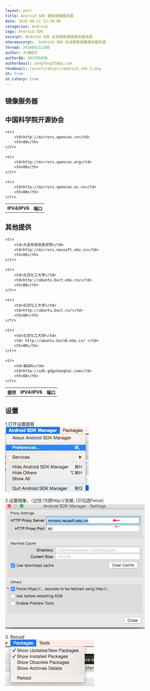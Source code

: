 ```yaml
---
layout: post
title: Android SDK 更新镜像服务器
date: 2016-09-21 12:10:00
categories: Android
tags: Android SDK
excerpt: Android SDK 在线更新镜像服务器资源
shareexcerpt:  Android SDK 在线更新镜像服务器资源
thread: 201609211200
author: 大海明月
authorQQ: 593705098
authorEmail: zengfeng75@qq.com
thumbnail: /assets/docpic/android_sdk_2.png
sh: true
sh_csharp: true
---
```



<h2 class="nav1">镜像服务器</h2>



<h2 class="nav2">中国科学院开源协会</h2>
<table>
    <tr>
        <th>IPV4/IPV6</th>
        <th>端口</th>
    </tr>

    <tr>
        <td>http://mirrors.opencas.cn</td>
        <th>80</th>
    </tr>

    <tr>
        <td>http://mirrors.opencas.org</td>
        <th>80</th>
    </tr>
    
    <tr>
        <td>http://mirrors.opencas.ac.cn</td>
        <th>80</th>
    </tr>
</table>


<h2 class="nav2">其他提供</h2>
<table>
    <tr>
        <th>提供</th>
        <th>IPV4/IPV6</th>
        <th>端口</th>
    </tr>

    <tr>
        <td>大连东软信息学院</td>
        <td>http://mirrors.neusoft.edu.cn</td>
        <th>80</th>
    </tr>
    
    <tr>
        <td>北京化工大学</td>
        <td>http://ubuntu.buct.edu.cn/</td>
        <th>80</th>
    </tr>
    
    <tr>
        <td>北京化工大学</td>
        <td>http://ubuntu.buct.cn/</td>
        <th>80</th>
    </tr>
    
    <tr>
        <td>北京化工大学</td>
        <td> http://ubuntu.buct6.edu.cn/ </td>
        <th>80</th>
    </tr>
    
    <tr>
        <td>海GDG</td>
        <td>http://sdk.gdgshanghai.com</td>
        <th>80</th>
    </tr>
</table>


<h2 class="nav1">设置</h2>
<p>
1.打开设置面板 <br>
<img src="/assets/docpic/android_sdk_1.png">
</p>


<p>
2.设置镜像，（记住:(1)把http://去掉; (2)勾选Force） <br>
<img src="/assets/docpic/android_sdk_2.png">
</p>


<p>
3. Reload<br>
<img src="/assets/docpic/android_sdk_3.png">
</p>
